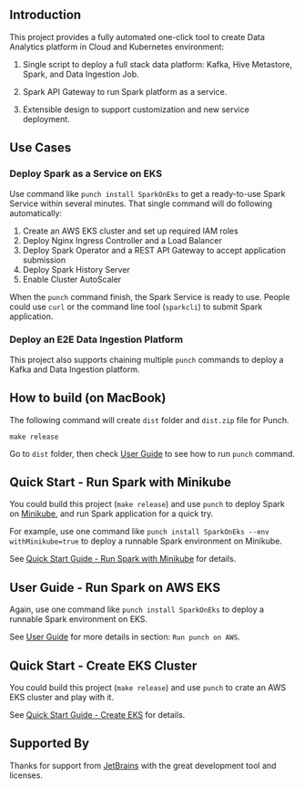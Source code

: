 
## Introduction

This project provides a fully automated one-click tool to create Data Analytics platform in Cloud and Kubernetes environment:

1. Single script to deploy a full stack data platform: Kafka, Hive Metastore, Spark, and Data Ingestion Job.

2. Spark API Gateway to run Spark platform as a service.

3. Extensible design to support customization and new service deployment.

## Use Cases

### Deploy Spark as a Service on EKS

Use command like `punch install SparkOnEks` to get a ready-to-use Spark Service within several minutes. That single
command will do following automatically:

1. Create an AWS EKS cluster and set up required IAM roles
2. Deploy Nginx Ingress Controller and a Load Balancer
3. Deploy Spark Operator and a REST API Gateway to accept application submission
4. Deploy Spark History Server
5. Enable Cluster AutoScaler

When the `punch` command finish, the Spark Service is ready to use. People could use `curl` or the command line 
tool (`sparkcli`) to submit Spark application.

### Deploy an E2E Data Ingestion Platform

This project also supports chaining multiple `punch` commands to deploy a Kafka and Data Ingestion platform.

## How to build (on MacBook)

The following command will create `dist` folder and `dist.zip` file for Punch.

```
make release
```

Go to `dist` folder, then check [User Guide](UserGuide.md) to see how to run `punch` command.

## Quick Start - Run Spark with Minikube

You could build this project (`make release`) and use `punch` to deploy Spark on [Minikube](https://minikube.sigs.k8s.io/docs/start/), and run Spark application for a quick try.

For example, use one command like `punch install SparkOnEks --env withMinikube=true` to deploy a runnable Spark environment on Minikube.

See [Quick Start Guide - Run Spark with Minikube](QuickStart_Spark_Minikube.md) for details.

## User Guide - Run Spark on AWS EKS

Again, use one command like `punch install SparkOnEks` to deploy a runnable Spark environment on EKS.

See [User Guide](UserGuide.md) for more details in section: `Run punch on AWS`.

## Quick Start - Create EKS Cluster

You could build this project (`make release`) and use `punch` to crate an AWS EKS cluster and play with it.

See [Quick Start Guide - Create EKS](QuickStart_CreateEks.md) for details.

## Supported By

Thanks for support from [JetBrains](https://jb.gg/OpenSourceSupport) with the great development tool and licenses.
